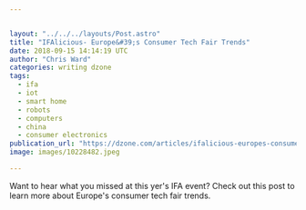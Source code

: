 ```yaml
---


layout: "../../../layouts/Post.astro"
title: "IFAlicious- Europe&#39;s Consumer Tech Fair Trends"
date: 2018-09-15 14:14:19 UTC
author: "Chris Ward"
categories: writing dzone
tags:
  - ifa
  - iot
  - smart home
  - robots
  - computers
  - china
  - consumer electronics
publication_url: "https://dzone.com/articles/ifalicious-europes-consumer-tech-fair-trends"
image: images/10228482.jpeg

---
```

Want to hear what you missed at this yer's IFA event? Check out this post to learn more about Europe's consumer tech fair trends.

